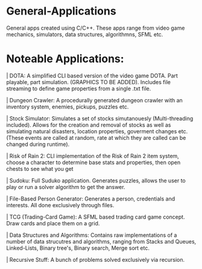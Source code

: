 # General-Applications
General apps created using C/C++. These apps range from video game mechanics, simulators, data structures, algorithmns, SFML etc.

Noteable Applications:
======================
| DOTA:
A simplified CLI based version of the video game DOTA. Part playable, part simulation. (GRAPHICS TO BE ADDED). Includes file streaming to define game properties from a single .txt file.

| Dungeon Crawler:
A procedurally generated dungeon crawler with an inventory system, enemies, pickups, puzzles etc.

| Stock Simulator:
Simulates a set of stocks simutanouesly (Multi-threading included). Allows for the creation and removal of stocks as well as simulating natural disasters, location properties, goverment changes etc. (These events are called at random, rate at which they are called can be changed during runtime).

| Risk of Rain 2:
CLI implementation of the Risk of Rain 2 item system, choose a character to determine base stats and properties, then open chests to see what you get

| Sudoku:
Full Suduko application. Generates puzzles, allows the user to play or run a solver algorithm to get the answer.

| File-Based Person Generator:
Generates a person, credentials and interests. All done exclusively through files.

| TCG (Trading-Card Game):
A SFML based trading card game concept. Draw cards and place them on a grid.

| Data Structures and Algorithms:
Contains raw implementations of a number of data strucutres and algorithms, ranging from Stacks and Queues, Linked-Lists, Binary tree's, Binary search, Merge sort etc.

| Recursive Stuff:
A bunch of problems solved exclusively via recursion.
